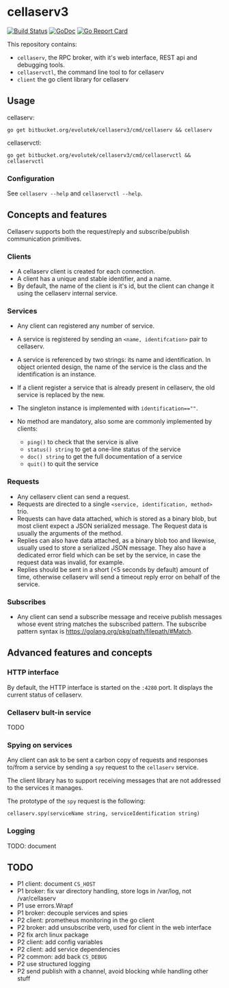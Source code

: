 # cellaserv3

[![Build Status](https://travis-ci.com/evolutek/cellaserv3.svg?branch=master)](https://travis-ci.com/evolutek/cellaserv3)
[![GoDoc](https://godoc.org/bitbucket.org/evolutek/cellaserv3?status.svg)](https://godoc.org/bitbucket.org/evolutek/cellaserv3)
[![Go Report Card](https://goreportcard.com/badge/bitbucket.org/evolutek/cellaserv3)](https://goreportcard.com/report/bitbucket.org/evolutek/cellaserv3)

This repository contains:

- `cellaserv`, the RPC broker, with it's web interface, REST api and debugging
  tools.
- `cellaservctl`, the command line tool to for cellaserv
- `client` the go client library for cellaserv

## Usage

cellaserv:

```
go get bitbucket.org/evolutek/cellaserv3/cmd/cellaserv && cellaserv
```

cellaservctl:

```
go get bitbucket.org/evolutek/cellaserv3/cmd/cellaservctl && cellaservctl
```

### Configuration

See `cellaserv --help` and `cellaservctl --help`.

## Concepts and features

Cellaserv supports both the request/reply and subscribe/publish communication
primitives.

### Clients

* A cellaserv client is created for each connection.
* A client has a unique and stable identifier, and a name.
* By default, the name of the client is it's id, but the client can change it
  using the cellaserv internal service.

### Services

* Any client can registered any number of service.
* A service is registered by sending an `<name, identifcation>` pair to cellaserv.
* A service is referenced by two strings: its name and identification. In
  object oriented design, the name of the service is the class and the
  identification is an instance.
* If a client register a service that is already present in cellaserv, the old
  service is replaced by the new.
* The singleton instance is implemented with `identification==""`.
* No method are mandatory, also some are commonly implemented by clients:

  * `ping()` to check that the service is alive
  * `status() string` to get a one-line status of the service
  * `doc() string` to get the full documentation of a service
  * `quit()` to quit the service

### Requests

* Any cellaserv client can send a request.
* Requests are directed to a single `<service, identification, method>` trio.
* Requests can have data attached, which is stored as a binary blob, but most
  client expect a JSON serialized message. The Request data is usually the
  arguments of the method.
* Replies can also have data attached, as a binary blob too and likewise,
  usually used to store a serialized JSON message. They also have a dedicated
  error field which can be set by the service, in case the request data was
  invalid, for example.
* Replies should be sent in a short (<5 seconds by default) amount of time,
  otherwise cellaserv will send a timeout reply error on behalf of the service.

### Subscribes

* Any client can send a subscribe message and receive publish messages whose
event string matches the subscribed pattern. The subscribe pattern syntax is
https://golang.org/pkg/path/filepath/#Match.

## Advanced features and concepts

### HTTP interface

By default, the HTTP interface is started on the `:4280` port. It displays the
current status of cellaserv.

### Cellaserv bult-in service

TODO

### Spying on services

Any client can ask to be sent a carbon copy of requests and responses
to/from a service by sending a `spy` request to the `cellaserv` service.

The client library has to support receiving messages that are not addressed to
the services it manages.

The prototype of the `spy` request is the following:

```
cellaserv.spy(serviceName string, serviceIdentification string)
```

### Logging

TODO: document

## TODO

* P1 client: document `CS_HOST`
* P1 broker: fix var directory handling, store logs in /var/log, not /var/cellaserv
* P1 use errors.Wrapf
* P1 broker: decouple services and spies
* P2 client: prometheus monitoring in the go client
* P2 broker: add unsubscribe verb, used for client in the web interface
* P2 fix arch linux package
* P2 client: add config variables
* P2 client: add service dependencies
* P2 common: add back `CS_DEBUG`
* P2 use structured logging
* P2 send publish with a channel, avoid blocking while handling other stuff
